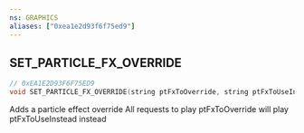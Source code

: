```yaml
---
ns: GRAPHICS
aliases: ["0xea1e2d93f6f75ed9"]
---
```

## SET_PARTICLE_FX_OVERRIDE

```c
// 0xEA1E2D93F6F75ED9
void SET_PARTICLE_FX_OVERRIDE(string ptFxToOverride, string ptFxToUseInstead);
```

Adds a particle effect override
All requests to play ptFxToOverride will play ptFxToUseInstead instead

